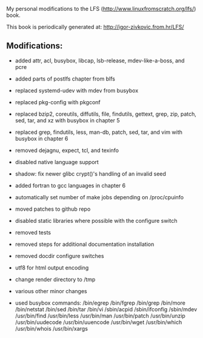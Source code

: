 My personal modifications to the LFS (http://www.linuxfromscratch.org/lfs/) book.

This book is periodically generated at: http://igor-zivkovic.from.hr/LFS/

## Modifications:
* added attr, acl, busybox, libcap, lsb-release, mdev-like-a-boss, and pcre
* added parts of postlfs chapter from blfs
* replaced systemd-udev with mdev from busybox
* replaced pkg-config with pkgconf
* replaced bzip2, coreutils, diffutils, file, findutils, gettext, grep, zip,
  patch, sed, tar, and xz with busybox in chapter 5
* replaced grep, findutils, less, man-db, patch, sed, tar, and vim with busybox
  in chapter 6
* removed dejagnu, expect, tcl, and texinfo
* disabled native language support
* shadow: fix newer glibc crypt()'s handling of an invalid seed
* added fortran to gcc languages in chapter 6
* automatically set number of make jobs depending on /proc/cpuinfo
* moved patches to github repo
* disabled static libraries where possible with the configure switch
* removed tests
* removed steps for additional documentation installation
* removed docdir configure switches
* utf8 for html output encoding
* change render directory to /tmp
* various other minor changes

* used busybox commands:
    /bin/egrep
    /bin/fgrep
    /bin/grep
    /bin/more
    /bin/netstat
    /bin/sed
    /bin/tar
    /bin/vi
    /sbin/acpid
    /sbin/ifconfig
    /sbin/mdev
    /usr/bin/find
    /usr/bin/less
    /usr/bin/man
    /usr/bin/patch
    /usr/bin/unzip
    /usr/bin/uudecode
    /usr/bin/uuencode
    /usr/bin/wget
    /usr/bin/which
    /usr/bin/whois
    /usr/bin/xargs
